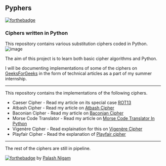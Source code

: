 ## Pyphers
[![forthebadge](http://forthebadge.com/images/badges/made-with-python.svg)](http://forthebadge.com)
### Ciphers written in Python
This repository contains various substitution ciphers coded in Python.
![image](https://raw.githubusercontent.com/palash25/pyphers/master/assets/img.jpg)


The aim of this project is to learn both basic cipher algorithms and Python.

I will be documenting implementations of some of the ciphers on [GeeksForGeeks](http://www.geeksforgeeks.org/) in the form of technical articles as a part of my summer internship.

---
This repository contains the implementations of the following ciphers.
* Caeser Cipher - Read my article on its special case [ROT13](http://www.geeksforgeeks.org/rot13-cipher/)
* Atbash Cipher - Read my article on [Atbash Cipher](http://www.geeksforgeeks.org/implementing-atbash-cipher/)
* Baconian Cipher - Read my article on [Baconian Cipher](http://www.geeksforgeeks.org/baconian-cipher/)
* Morse Code Translator - Read my article on [Morse Code Translator In Python](http://www.geeksforgeeks.org/morse-code-translator-python/)
* Vigenère Cipher - Read explaination for this on [Vigenère Cipher](http://www.geeksforgeeks.org/vigenere-cipher/)
* Playfair Cipher - Read the explanation of [Playfair cipher](http://practicalcryptography.com/ciphers/playfair-cipher/)
-----
The rest of the ciphers are still in pipeline.


[![forthebadge](http://forthebadge.com/images/badges/built-with-love.svg)](http://forthebadge.com) by [Palash Nigam](https://github.com/palash25/)
